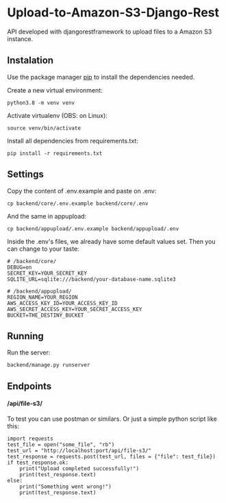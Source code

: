 # Upload-to-Amazon-S3-Django-Rest

API developed with djangorestframework to upload files to a Amazon S3 instance.

## Instalation

Use the package manager [pip](https://pip.pypa.io/en/stable/) to install the dependencies needed.

Create a new virtual environment:
```
python3.8 -m venv venv
```

Activate virtualenv (OBS: on Linux):
```
source venv/bin/activate
```

Install all dependencies from requirements.txt:
```
pip install -r requirements.txt
```

## Settings

Copy the content of .env.example and paste on .env:
```
cp backend/core/.env.example backend/core/.env
```

And the same in appupload:
```
cp backend/appupload/.env.example backend/appupload/.env
```

Inside the .env's files, we already have some default values set. Then you can change to your taste:
```
# /backend/core/
DEBUG=on
SECRET_KEY=YOUR_SECRET_KEY
SQLITE_URL=sqlite:///backend/your-database-name.sqlite3

# /backend/appupload/
REGION_NAME=YOUR_REGION
AWS_ACCESS_KEY_ID=YOUR_ACCESS_KEY_ID
AWS_SECRET_ACCESS_KEY=YOUR_SECRET_ACCESS_KEY
BUCKET=THE_DESTINY_BUCKET
```

## Running

Run the server:
```
backend/manage.py runserver
```

## Endpoints

#### /api/file-s3/

To test you can use postman or similars. Or just a simple python script like this:
```
import requests
test_file = open("some_file", "rb")
test_url = "http://localhost:port/api/file-s3/"
test_response = requests.post(test_url, files = {"file": test_file})
if test_response.ok:
    print("Upload completed successfully!")
    print(test_response.text)
else:
    print("Something went wrong!")
    print(test_response.text)
```
